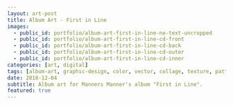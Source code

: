 ```yaml
---
layout: art-post
title: Album Art - First in Line
images:
  - public_id: portfolio/album-art-first-in-line-no-text-uncropped
  - public_id: portfolio/album-art-first-in-line-cd-front
  - public_id: portfolio/album-art-first-in-line-cd-back
  - public_id: portfolio/album-art-first-in-line-cd-outer
  - public_id: portfolio/album-art-first-in-line-cd-inner
categories: [art, digital]
tags: [album-art, graphic-design, color, vector, collage, texture, pattern]
date: 2018-12-04
subtitle: Album art for Manners Manner's album "First in Line". 
featured: true
---
```

